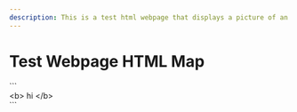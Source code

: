 ```yaml
---
description: This is a test html webpage that displays a picture of an African map!
---
```


# Test Webpage HTML Map

\`\`\`\
\<b> hi \</b>\
\`\`\`
